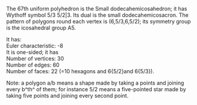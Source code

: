 The 67th uniform polyhedron is the Small dodecahemicosahedron; it has
Wythoff symbol 5/3 5/2|3. Its dual is the small dodecahemicosacron. The
pattern of polygons round each vertex is (6,5/3,6,5/2); its symmetry
group is the icosahedral group A5.

It has:\
 Euler characteristic: -8\
 It is one-sided; it has\
 Number of vertices: 30\
 Number of edges: 60\
 Number of faces: 22 (=10 hexagons and 6{5/2}and 6{5/3}).

Note: a polygon a/b means a shape made by taking a points and joining
every b^th^ of them; for instance 5/2 means a five-pointed star made by
taking five points and joining every second point.
